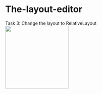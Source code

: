 # The-layout-editor
Task 3: Change the layout to RelativeLayout<br>
<img src="https://user-images.githubusercontent.com/47654039/111609829-c9176d80-8802-11eb-89f6-e8b0bf91e738.gif" width=200 align=left>
